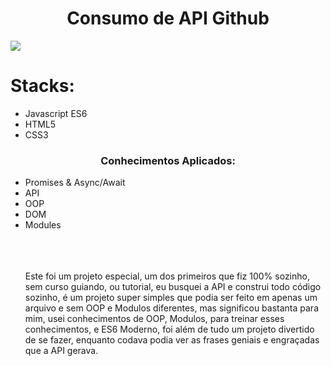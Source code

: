<h1 align="center" > Consumo de API Github </h1>
<img  src="https://github.com/gugrando/JS-API-Advices/blob/main/readme/AdvicesProject.gif"/>
<h1 align="start"> Stacks: </h1>
<ul align="start"> 
  <li>Javascript ES6</li>
  <li>HTML5</li>
  <li>CSS3</li>
</ul>
<h3 align="center">Conhecimentos Aplicados:</h3>
<ul align="start"> 
  <li>Promises & Async/Await</li>
  <li>API</li>
  <li>OOP</li>
  <li>DOM</li>
  <li>Modules</li>
 <br>
 <br>
 <br>
 <p>
  Este foi um projeto especial, um dos primeiros que fiz 100% sozinho, sem curso guiando, ou tutorial, eu busquei a API e construi todo código sozinho, é um projeto super simples que podia ser feito em apenas um arquivo e sem OOP e Modulos diferentes, mas significou bastanta para mim, usei conhecimentos de OOP, Modulos, para treinar esses conhecimentos, e ES6 Moderno, foi além de tudo um projeto divertido de se fazer, enquanto codava podia ver as frases geniais e engraçadas que a API gerava.
 </p>
</ul>
